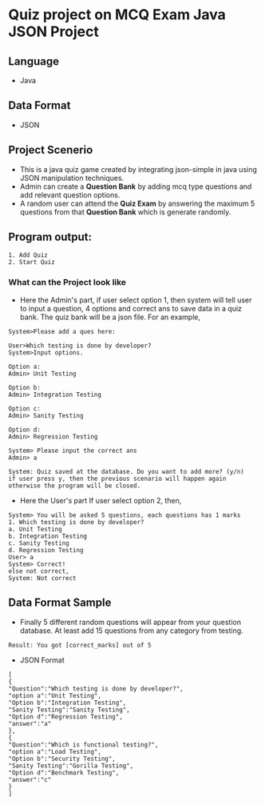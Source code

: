 # Quiz project on MCQ Exam Java JSON Project

## Language
- Java

## Data Format
- JSON

## Project Scenerio
- This is a java quiz game created by integrating json-simple in java using JSON manipulation techniques. <br>
- Admin can create a **Question Bank** by adding mcq type questions and add relevant question options.  <br />
- A random user can attend the **Quiz Exam** by answering the maximum 5 questions from that **Question Bank** which is generate randomly.

## Program output:
 ```
1. Add Quiz
2. Start Quiz
 ```
 ### What can the Project look like 
 - Here the Admin's part,
 if user select option 1, then system will tell user to input a question, 4 options and correct ans to save data in a quiz bank. The quiz bank will be a json file. 
 For  an example,
  ```
System>Please add a ques here:

User>Which testing is done by developer?
System>Input options.

Option a:
Admin> Unit Testing

Option b:
Admin> Integration Testing

Option c:
Admin> Sanity Testing

Option d:
Admin> Regression Testing

System> Please input the correct ans
Admin> a

System: Quiz saved at the database. Do you want to add more? (y/n)
if user press y, then the previous scenario will happen again otherwise the program will be closed.
 ```
 
 - Here the User's part
   If user select option 2,  then,
 ```
System> You will be asked 5 questions, each questions has 1 marks
1. Which testing is done by developer?
a. Unit Testing
b. Integration Testing
c. Sanity Testing
d. Regression Testing
User> a
System> Correct!
else not correct,
System: Not correct
 ```
 
 ## Data Format Sample
- Finally 5 different random questions will appear from your question database. At least add 15 questions from any category from testing.
 ```
Result: You got [correct_marks] out of 5
 ```
 - JSON Format 
 ```
[
{
"Question":"Which testing is done by developer?",
"option a":"Unit Testing",
"Option b":"Integration Testing",
"Sanity Testing":"Sanity Testing",
"Option d":"Regression Testing",
"answer":"a"
},
{
"Question":"Which is functional testing?",
"option a":"Load Testing",
"Option b":"Security Testing",
"Sanity Testing":"Gorilla Testing",
"Option d":"Benchmark Testing",
"answer":"c"
}
]
 ```


